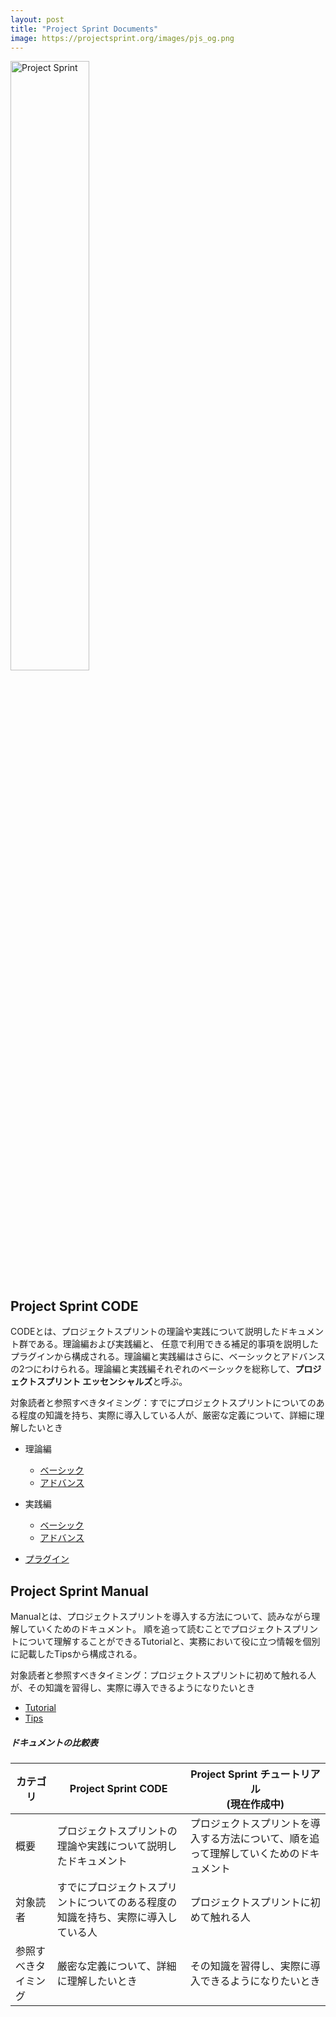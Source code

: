 ```yaml
---
layout: post
title: "Project Sprint Documents"
image: https://projectsprint.org/images/pjs_og.png
---
```


<img alt="Project Sprint" src="../images/pjs_logo.png" width="50%" />

## Project Sprint CODE

CODEとは、プロジェクトスプリントの理論や実践について説明したドキュメント群である。理論編および実践編と、
任意で利用できる補足的事項を説明したプラグインから構成される。理論編と実践編はさらに、ベーシックとアドバンスの2つにわけられる。理論編と実践編それぞれのベーシックを総称して、**プロジェクトスプリント エッセンシャルズ**と呼ぶ。

対象読者と参照すべきタイミング：すでにプロジェクトスプリントについてのある程度の知識を持ち、実際に導入している人が、厳密な定義について、詳細に理解したいとき

* 理論編
  - [ベーシック](../ja/code/theory/basic.md)
  - [アドバンス](../ja/code/theory/advance.md)

* 実践編
  - [ベーシック](../ja/code/practice/basic.md)
  - [アドバンス](../ja/code/practice/advance.md)

* [プラグイン](../ja/code/plug-in/index.md)

## Project Sprint Manual

Manualとは、プロジェクトスプリントを導入する方法について、読みながら理解していくためのドキュメント。
順を追って読むことでプロジェクトスプリントについて理解することができるTutorialと、実務において役に立つ情報を個別に記載したTipsから構成される。

対象読者と参照すべきタイミング：プロジェクトスプリントに初めて触れる人が、その知識を習得し、実際に導入できるようになりたいとき

* [Tutorial](../ja/manual/tutorial/index.md)
* [Tips](../ja/manual/tips/index.md)

##### ドキュメントの比較表

|カテゴリ|Project Sprint CODE|Project Sprint チュートリアル<br>(現在作成中)|
|----|----|----|
|概要|プロジェクトスプリントの理論や実践について説明したドキュメント|プロジェクトスプリントを導入する方法について、順を追って理解していくためのドキュメント|
|対象読者|すでにプロジェクトスプリントについてのある程度の知識を持ち、実際に導入している人|プロジェクトスプリントに初めて触れる人|
|参照すべきタイミング|厳密な定義について、詳細に理解したいとき|その知識を習得し、実際に導入できるようになりたいとき|